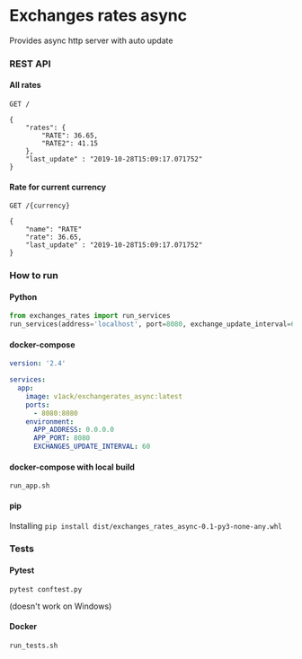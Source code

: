 # Exchanges rates async
Provides async http server with auto update

### REST API

#### All rates

`GET /`

    {
    	"rates": {
    		"RATE": 36.65,
    		"RATE2": 41.15 
    	},
    	"last_update" : "2019-10-28T15:09:17.071752"
    }

#### Rate for current currency

`GET /{currency}`

    {
    	"name": "RATE"
    	"rate": 36.65,
    	"last_update" : "2019-10-28T15:09:17.071752"
    }

### How to run

#### Python
```python
from exchanges_rates import run_services
run_services(address='localhost', port=8080, exchange_update_interval=60)
```

#### docker-compose

```yaml
version: '2.4'

services:
  app:
    image: v1ack/exchangerates_async:latest
    ports:
      - 8080:8080
    environment:
      APP_ADDRESS: 0.0.0.0
      APP_PORT: 8080
      EXCHANGES_UPDATE_INTERVAL: 60
```

#### docker-compose with local build

`run_app.sh`

#### pip

Installing
`pip install dist/exchanges_rates_async-0.1-py3-none-any.whl`

### Tests

#### Pytest

`pytest conftest.py`

(doesn't work on Windows)

#### Docker

`run_tests.sh`

